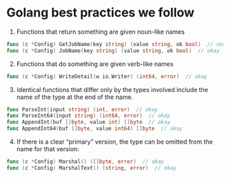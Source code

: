 Golang best practices we follow
===

1. Functions that return something are given noun-like names

```go
func (c *Config) GetJobName(key string) (value string, ok bool)  // not okay
func (c *Config) JobName(key string) (value string, ok bool)  // okay
```

2. Functions that do something are given verb-like names

```go
func (c *Config) WriteDetail(w io.Writer) (int64, error)  // okay
```

3. Identical functions that differ only by the types involved include the name of the type at the end of the name.

```go
func ParseInt(input string) (int, error)  // okay
func ParseInt64(input string) (int64, error)  // okay
func AppendInt(buf []byte, value int) []byte  // okay
func AppendInt64(buf []byte, value int64) []byte  // okay
```

4. If there is a clear “primary” version, the type can be omitted from the name for that version:

```go
func (c *Config) Marshal() ([]byte, error)  // okay
func (c *Config) MarshalText() (string, error)  // okay
```
